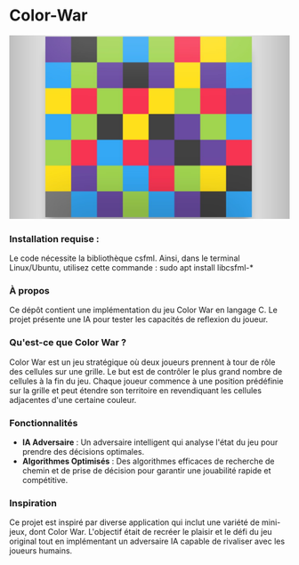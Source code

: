 # Color-War

![Capture d'écran du jeu Filler](assets/Filler-on-GamePigeon.jpg)

### Installation requise : 

Le code nécessite la bibliothèque csfml. Ainsi, dans le terminal Linux/Ubuntu, utilisez cette commande :
sudo apt install libcsfml-*

### À propos

Ce dépôt contient une implémentation du jeu Color War en langage C. Le projet présente une IA pour tester les capacités de reflexion du joueur.

### Qu'est-ce que Color War ?

Color War est un jeu stratégique où deux joueurs prennent à tour de rôle des cellules sur une grille. Le but est de contrôler le plus grand nombre de cellules à la fin du jeu. Chaque joueur commence à une position prédéfinie sur la grille et peut étendre son territoire en revendiquant les cellules adjacentes d'une certaine couleur.

### Fonctionnalités

- **IA Adversaire** : Un adversaire intelligent qui analyse l'état du jeu pour prendre des décisions optimales.
- **Algorithmes Optimisés** : Des algorithmes efficaces de recherche de chemin et de prise de décision pour garantir une jouabilité rapide et compétitive.

### Inspiration

Ce projet est inspiré par diverse application qui inclut une variété de mini-jeux, dont Color War. L'objectif était de recréer le plaisir et le défi du jeu original tout en implémentant un adversaire IA capable de rivaliser avec les joueurs humains.
